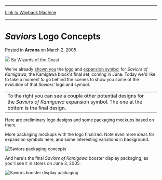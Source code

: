 
---
[Link to Wayback Machine](https://web.archive.org/web/20210919163131/https://magic.wizards.com/en/articles/archive/arcana/saviors-logo-concepts-2005-03-02)

[_metadata_:author]:- "Wizards of the Coast"
[_metadata_:description]:- "We've already shown you the logo and expansion symbol for Saviors of Kamigawa, the Kamigawa block's final set, coming in June. Today we'd like to take a moment to go behind the scenes to show you some of the evolution of that Saviors' logo and symbol. To the right you can see a couple other potential designs for the Saviors of Kamigawa expansion symbol. The one at the bottom"
[_metadata_:generator]:- "Drupal 7 (http://drupal.org)"
[_metadata_:node]:- "608346"
[_metadata_:publish_date]:- "2005-03-02"
[_metadata_:source]:- "div-main-content"
[_metadata_:title]:- "Saviors Logo Concepts"
[_metadata_:wayback_capture_timestamp]:- "2021-09-19 16:31:31"
[_metadata_:wayback_raw_url]:- "https://web.archive.org/web/20210919163131id_/https://magic.wizards.com/en/articles/archive/arcana/saviors-logo-concepts-2005-03-02"
[_metadata_:wayback_url]:- "https://magic.wizards.com/en/articles/archive/arcana/saviors-logo-concepts-2005-03-02"
---


*Saviors* Logo Concepts
=======================



 Posted in **Arcana**
 on March 2, 2005 






![](https://media.magic.wizards.com/styles/auth_small/public/images/person/wizards_author.jpg)
By Wizards of the Coast












We've already [shown you](/en/articles/archive/saviors-kamigawa-logo-and-expansion-symbol-2005-02-03) the [logo](http://archive.wizards.com/Magic/Magazine/Article.aspx?x=global/images/mtgcom_arcana_749_pic1_en.jpg) and [expansion symbol](http://archive.wizards.com/Magic/Magazine/Article.aspx?x=global/images/mtgcom_arcana_749_pic2_en.jpg) for *Saviors of Kamigawa*, the Kamigawa block's final set, coming in June. Today we'd like to take a moment to go behind the scenes to show you some of the evolution of that *Saviors'* logo and symbol.




|  |  |  |
| --- | --- | --- |
|  To the right you can see a couple other potential designs for the *Saviors of Kamigawa* expansion symbol. The one at the bottom is the final design.  |  |  |

Here are preliminary logo designs and some packaging mockups based on them.



More packaging mockups with the logo finalized. Note even more ideas for expansion symbols here, and some interesting variations in background. 


![Saviors packaging concepts](https://media.magic.wizards.com/image_legacy_migration/magic/images/mtgcom/arcana300/Saviors_Packaging_Concepts.jpg)


And here's the final *Saviors of Kamigawa* booster display packaging, as you'll see it in stores on June 3, 2005. 


![Saviors booster display packaging](https://media.magic.wizards.com/image_legacy_migration/magic/images/mtgcom/arcana300/Saviors_Packaging_Final.jpg)








